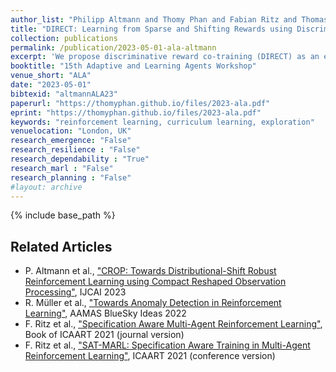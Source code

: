 ```yaml
---
author_list: "Philipp Altmann and Thomy Phan and Fabian Ritz and Thomas Gabor and Claudia Linnhof-Popien"
title: "DIRECT: Learning from Sparse and Shifting Rewards using Discriminative Reward Co-Training"
collection: publications
permalink: /publication/2023-05-01-ala-altmann
excerpt: 'We propose discriminative reward co-training (DIRECT) as an extension to deep reinforcement learning algorithms. Building upon the concept of self-imitation learning (SIL), we introduce an imitation buffer to store beneficial trajectories generated by the policy determined by their return. A discriminator network is trained concurrently to the policy to distinguish between trajectories generated by the current policy and beneficial trajectories generated by previous policies. The discriminator’s verdict is used to construct a reward signal for optimizing the policy. By interpolating prior experience, DIRECT is able to act as a surrogate, steering policy optimization towards more valuable regions of the reward landscape thus learning an optimal policy. Our results show that DIRECT outperforms state-of-the-art algorithms in sparse- and shifting-reward environments being able to provide a surrogate reward to the policy and direct the optimization towards valuable areas.'
booktitle: "15th Adaptive and Learning Agents Workshop"
venue_short: "ALA"
date: "2023-05-01"
bibtexid: "altmannALA23"
paperurl: "https://thomyphan.github.io/files/2023-ala.pdf"
eprint: "https://thomyphan.github.io/files/2023-ala.pdf"
keywords: "reinforcement learning, curriculum learning, exploration"
venuelocation: "London, UK"
research_emergence: "False"
research_resilience : "False"
research_dependability : "True"
research_marl : "False"
research_planning : "False"
#layout: archive
---
```


{% include base_path %}

## Related Articles
- P. Altmann et al., ["CROP: Towards Distributional-Shift Robust Reinforcement Learning using Compact Reshaped Observation Processing"](https://thomyphan.github.io/publication/2023-08-01-ijcai-altmann), IJCAI 2023
- R. Müller et al., ["Towards Anomaly Detection in Reinforcement Learning"](https://thomyphan.github.io/publication/2022-05-01-aamas-mueller), AAMAS BlueSky Ideas 2022
- F. Ritz et al., ["Specification Aware Multi-Agent Reinforcement Learning"](https://thomyphan.github.io/publication/2022-01-01-icaart-ritz), Book of ICAART 2021 (journal version)
- F. Ritz et al., ["SAT-MARL: Specification Aware Training in Multi-Agent Reinforcement Learning"](https://thomyphan.github.io/publication/2021-02-01-icaart-ritz), ICAART 2021 (conference version)

